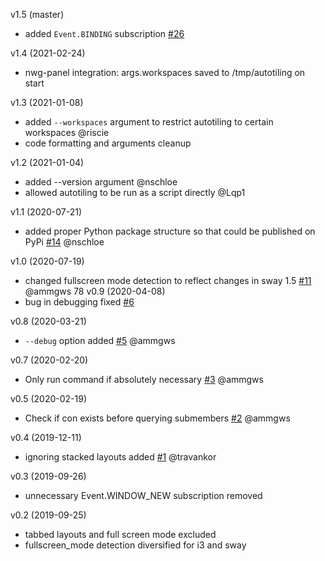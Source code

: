 v1.5 (master)
- added `Event.BINDING` subscription [#26](https://github.com/nwg-piotr/autotiling/issues/26)

v1.4 (2021-02-24)
- nwg-panel integration: args.workspaces saved to /tmp/autotiling on start

v1.3 (2021-01-08)
- added `--workspaces` argument to restrict autotiling to certain workspaces @riscie
- code formatting and arguments cleanup

v1.2 (2021-01-04)
- added --version argument @nschloe
- allowed autotiling to be run as a script directly @Lqp1

v1.1 (2020-07-21)
- added proper Python package structure so that could be published on PyPi 
[#14](https://github.com/nwg-piotr/autotiling/pull/14) @nschloe

v1.0 (2020-07-19)
- changed fullscreen mode detection to reflect changes in sway 1.5 
[#11](https://github.com/nwg-piotr/autotiling/pull/11) @ammgws
78
v0.9 (2020-04-08)
- bug in debugging fixed [#6](https://github.com/nwg-piotr/autotiling/pull/6)

v0.8 (2020-03-21)
- `--debug` option added [#5](https://github.com/nwg-piotr/autotiling/pull/5) @ammgws

v0.7 (2020-02-20)
- Only run command if absolutely necessary [#3](https://github.com/nwg-piotr/autotiling/pull/3) @ammgws

v0.5 (2020-02-19)
- Check if con exists before querying submembers [#2](https://github.com/nwg-piotr/autotiling/pull/2) @ammgws

v0.4 (2019-12-11)
- ignoring stacked layouts added [#1](https://github.com/nwg-piotr/autotiling/pull/1) @travankor

v0.3 (2019-09-26)
- unnecessary Event.WINDOW_NEW subscription removed

v0.2 (2019-09-25)
- tabbed layouts and full screen mode excluded
- fullscreen_mode detection diversified for i3 and sway
